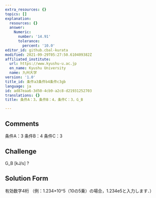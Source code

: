 ```yaml
---
extra_resources: {}
topics: []
explanation:
  resources: {}
  answer:
    Numeric:
      number: '14.91'
      tolerance:
        percent: '10.0'
editor_id: github.cbal-kurata
modified: 2021-09-29T05:27:50.610409382Z
affiliated_institute:
  url: https://www.kyushu-u.ac.jp
  en_name: Kyushu University
  name: 九州大学
version: '1.0'
title_id: 条件a3条件b4条件c3gb
language: ja
id: ad87eaa6-3d50-4cb9-a2c8-d21931252703
translations: {}
title: 条件A：3，条件B：4，条件C：3，G_B

---
```


## Comments
条件A：3
条件B：4
条件C：3

## Challenge
G_B [kJ/s] ?

## Solution Form
有効数字4桁
（例：1.234×10^5（10の5乗）の場合，1.234e5と入力します．）




